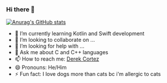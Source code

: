 ### Hi there 👋

<!--
**DerekCI/DerekCI** is a ✨ _special_ ✨ repository because its `README.md` (this file) appears on your GitHub profile.
Here are some ideas to get you started:
- 🔭 I’m currently working on ...
-->

[![Anurag's GitHub stats](https://github-readme-stats.vercel.app/api?username=derekci)](https://github.com/anuraghazra/github-readme-stats)

- 🌱 I’m currently learning Kotlin and Swift development
- 👯 I’m looking to collaborate on ...
- 🤔 I’m looking for help with ...
- 💬 Ask me about C and C++ languages
- 📫 How to reach me: [Derek Cortez](https://www.linkedin.com/in/derek-cortez/)
- 😄 Pronouns: He/Him
- ⚡ Fun fact: I love dogs more than cats bc i'm allergic to cats

